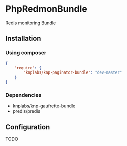 
PhpRedmonBundle
===============

Redis monitoring Bundle

## Installation 

### Using composer
```json
{
    "require": {
        "knplabs/knp-paginator-bundle": "dev-master"
    }
}
```
### Dependencies

* knplabs/knp-gaufrette-bundle
* predis/predis

## Configuration

TODO